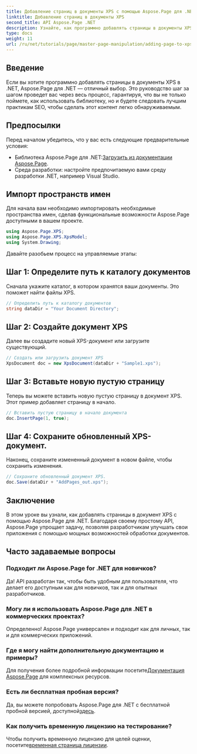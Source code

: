 ```yaml
---
title: Добавление страниц в документы XPS с помощью Aspose.Page для .NET
linktitle: Добавление страниц в документы XPS
second_title: API Aspose.Page .NET
description: Узнайте, как программно добавлять страницы в документы XPS с помощью Aspose.Page для .NET. Это всеобъемлющее руководство охватывает предварительные условия, примеры кода и часто задаваемые вопросы.
type: docs
weight: 11
url: /ru/net/tutorials/page/master-page-manipulation/adding-page-to-xps-document/
---
```

## Введение

Если вы хотите программно добавлять страницы в документы XPS в .NET, Aspose.Page для .NET — отличный выбор. Это руководство шаг за шагом проведет вас через весь процесс, гарантируя, что вы не только поймете, как использовать библиотеку, но и будете следовать лучшим практикам SEO, чтобы сделать этот контент легко обнаруживаемым.

## Предпосылки

Перед началом убедитесь, что у вас есть следующие предварительные условия:

-  Библиотека Aspose.Page для .NET:[Загрузить из документации Aspose.Page](https://reference.aspose.com/page/net/).
- Среда разработки: настройте предпочитаемую вами среду разработки .NET, например Visual Studio.

## Импорт пространств имен

Для начала вам необходимо импортировать необходимые пространства имен, сделав функциональные возможности Aspose.Page доступными в вашем проекте.

```csharp
using Aspose.Page.XPS;
using Aspose.Page.XPS.XpsModel;
using System.Drawing;
```

Давайте разобьем процесс на управляемые этапы:

## Шаг 1: Определите путь к каталогу документов

Сначала укажите каталог, в котором хранятся ваши документы. Это поможет найти файлы XPS.

```csharp
// Определить путь к каталогу документов
string dataDir = "Your Document Directory";
```

## Шаг 2: Создайте документ XPS

Далее вы создадите новый XPS-документ или загрузите существующий.

```csharp
// Создать или загрузить документ XPS
XpsDocument doc = new XpsDocument(dataDir + "Sample1.xps");
```

## Шаг 3: Вставьте новую пустую страницу

Теперь вы можете вставить новую пустую страницу в документ XPS. Этот пример добавляет страницу в начало.

```csharp
// Вставить пустую страницу в начало документа
doc.InsertPage(1, true);
```

## Шаг 4: Сохраните обновленный XPS-документ.

Наконец, сохраните измененный документ в новом файле, чтобы сохранить изменения.

```csharp
// Сохраните обновленный документ XPS.
doc.Save(dataDir + "AddPages_out.xps");
```

## Заключение

В этом уроке вы узнали, как добавлять страницы в документ XPS с помощью Aspose.Page для .NET. Благодаря своему простому API, Aspose.Page упрощает задачу, позволяя разработчикам улучшать свои приложения с помощью мощных возможностей обработки документов.

## Часто задаваемые вопросы

### Подходит ли Aspose.Page for .NET для новичков?

Да! API разработан так, чтобы быть удобным для пользователя, что делает его доступным как для новичков, так и для опытных разработчиков.

### Могу ли я использовать Aspose.Page для .NET в коммерческих проектах?

Определенно! Aspose.Page универсален и подходит как для личных, так и для коммерческих приложений.

### Где я могу найти дополнительную документацию и примеры?

 Для получения более подробной информации посетите[Документация Aspose.Page](https://reference.aspose.com/page/net/) для комплексных ресурсов.

### Есть ли бесплатная пробная версия?

 Да, вы можете попробовать Aspose.Page для .NET с бесплатной пробной версией, доступной[здесь](https://releases.aspose.com/).

### Как получить временную лицензию на тестирование?

 Чтобы получить временную лицензию для целей оценки, посетите[временная страница лицензии](https://purchase.conholdate.com/temporary-license/).